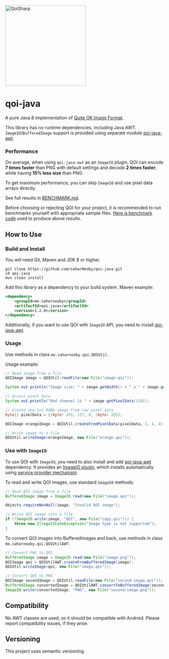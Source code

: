 <img src="https://qoiformat.org/qoi-logo.svg" alt="QoiSharp" width="256"/>

# qoi-java

A pure Java 8 implementation of [Quite OK Image Format](https://github.com/phoboslab/qoi).

This library has no runtime dependencies, including Java AWT. `ImageIO`/`BufferedImage` support is provided using separate module [qoi-java-awt](https://github.com/saharNooby/qoi-java-awt).

### Performance

On average, when using `qoi-java-awt` as an `ImageIO` plugin, QOI can encode **7 times faster** than PNG with default settings and decode **2 times faster**, while having **15% less size** than PNG.

To get maximum performance, you can skip `ImageIO` and use pixel data arrays directly.

See full results in [BENCHMARK.md](https://github.com/saharNooby/qoi-java/blob/main/BENCHMAR.md).

Before choosing or rejecting QOI for your project, it is recommended to run benchmarks yourself with appropriate sample files. [Here is benchmark code](https://github.com/saharNooby/qoi-java-awt/blob/main/src/test/java/me/saharnooby/qoi/benchmark/FormatComparisonBenchmark.java) used to produce above results.

## How to Use

### Build and Install

You will need Git, Maven and JDK 8 or higher.

```shell
git clone https://github.com/saharNooby/qoi-java.git
cd qoi-java
mvn clean install
```

Add this library as a dependency to your build system. Maven example:

```xml
<dependency>
    <groupId>me.saharnooby</groupId>
    <artifactId>qoi-java</artifactId>
    <version>1.2.0</version>
</dependency>
```

Additionally, if you want to use QOI with `ImageIO` API, you need to install [qoi-java-awt](https://github.com/saharNooby/qoi-java-awt). 

### Usage

Use methods in class `me.saharnooby.qoi.QOIUtil`.

Usage example:

```java
// Read image from a file
QOIImage image = QOIUtil.readFile(new File("image.qoi"));

System.out.println("Image size: " + image.getWidth() + " x " + image.getHeight());

// Access pixel data
System.out.println("Red channel is " + image.getPixelData()[0]);

// Create new 1x1 RGBA image from raw pixel data
byte[] pixelData = {(byte) 255, 127, 0, (byte) 255};

QOIImage orangeImage = QOIUtil.createFromPixelData(pixelData, 1, 1, 4);

// Write image to a file
QOIUtil.writeImage(orangeImage, new File("orange.qoi"));
```

### Use with `ImageIO`

To use QOI with `ImageIO`, you need to also install and add [qoi-java-awt](https://github.com/saharNooby/qoi-java-awt) dependency. It provides an [ImageIO plugin](https://docs.oracle.com/javase/8/docs/technotes/guides/imageio/spec/extending.fm1.html), which installs automatically using [service provider mechanism](https://docs.oracle.com/javase/tutorial/sound/SPI-intro.html).

To read and write QOI images, use standard `ImageIO` methods:

```java
// Read QOI image from a file
BufferedImage image = ImageIO.read(new File("image.qoi"));

Objects.requireNonNull(image, "Invalid QOI image");

// Write QOI image into a file
if (!ImageIO.write(image, "QOI", new File("copy.qoi"))) {
	throw new IllegalStateException("Image type is not supported");
}
```

To convert QOI images into BufferedImages and back, use methods in class `me.saharnooby.qoi.QOIUtilAWT`:

```java
// Convert PNG to QOI
BufferedImage image = ImageIO.read(new File("image.png"));
QOIImage qoi = QOIUtilAWT.createFromBufferedImage(image);
QOIUtil.writeImage(qoi, new File("image.qoi"));

// Convert QOI to PNG
QOIImage secondImage = QOIUtil.readFile(new File("second-image.qoi"));
BufferedImage convertedImage = QOIUtilAWT.convertToBufferedImage(secondImage);
ImageIO.write(convertedImage, "PNG", new File("second-image.png"));
```

## Compatibility

No AWT classes are used, so it should be compatible with Android. Please report compatibility issues, if they arise.

## Versioning

This project uses semantic versioning.
